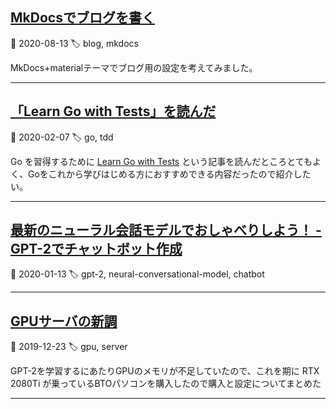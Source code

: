## [MkDocsでブログを書く](blog/20200812-blog.md)
📅 2020-08-13
🏷 blog, mkdocs

MkDocs+materialテーマでブログ用の設定を考えてみました。
<hr />
    
## [「Learn Go with Tests」を読んだ](blog/20200207-read_learn_go_with_tests.md)
📅 2020-02-07
🏷 go, tdd

Go を習得するために [Learn Go with Tests](https://quii.gitbook.io/learn-go-with-tests/) という記事を読んだところとてもよく、Goをこれから学びはじめる方におすすめできる内容だったので紹介したい。
<hr />
    
## [最新のニューラル会話モデルでおしゃべりしよう！ - GPT-2でチャットボット作成](blog/20200113-gptchat_howto_ja.md)
📅 2020-01-13
🏷 gpt-2, neural-conversational-model, chatbot


<hr />
    
## [GPUサーバの新調](blog/20191223-new_gpu_server.md)
📅 2019-12-23
🏷 gpu, server

GPT-2を学習するにあたりGPUのメモリが不足していたので、これを期に RTX 2080Ti が乗っているBTOパソコンを購入したので購入と設定についてまとめた
<hr />
    
